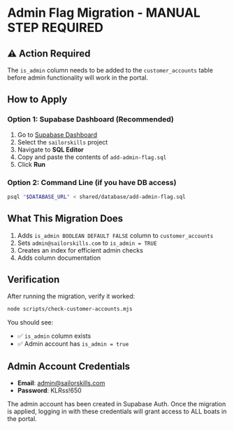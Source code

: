 # Admin Flag Migration - MANUAL STEP REQUIRED

## ⚠️  Action Required

The `is_admin` column needs to be added to the `customer_accounts` table before admin functionality will work in the portal.

## How to Apply

### Option 1: Supabase Dashboard (Recommended)

1. Go to [Supabase Dashboard](https://supabase.com/dashboard)
2. Select the `sailorskills` project
3. Navigate to **SQL Editor**
4. Copy and paste the contents of `add-admin-flag.sql`
5. Click **Run**

### Option 2: Command Line (if you have DB access)

```bash
psql "$DATABASE_URL" < shared/database/add-admin-flag.sql
```

## What This Migration Does

1. Adds `is_admin BOOLEAN DEFAULT FALSE` column to `customer_accounts`
2. Sets `admin@sailorskills.com` to `is_admin = TRUE`
3. Creates an index for efficient admin checks
4. Adds column documentation

## Verification

After running the migration, verify it worked:

```bash
node scripts/check-customer-accounts.mjs
```

You should see:
- ✅ `is_admin` column exists
- ✅ Admin account has `is_admin = true`

## Admin Account Credentials

- **Email**: admin@sailorskills.com
- **Password**: KLRss!650

The admin account has been created in Supabase Auth. Once the migration is applied, logging in with these credentials will grant access to ALL boats in the portal.
